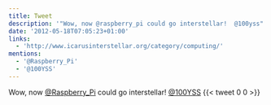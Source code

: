 ```yaml
---
title: Tweet
description: '"Wow, now @raspberry_pi could go interstellar!  @100yss"'
date: '2012-05-18T07:05:23+01:00'
links:
  - 'http://www.icarusinterstellar.org/category/computing/'
mentions:
  - '@Raspberry_Pi'
  - '@100YSS'
---
```

Wow, now [@Raspberry_Pi](https://twitter.com/@Raspberry_Pi) could go interstellar!  [@100YSS](https://twitter.com/@100YSS)
      {{< tweet 0 0 >}}
    
